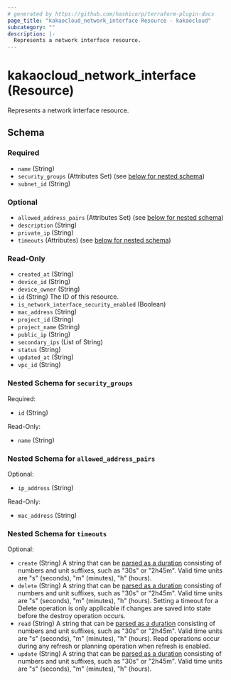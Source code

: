 ```yaml
---
# generated by https://github.com/hashicorp/terraform-plugin-docs
page_title: "kakaocloud_network_interface Resource - kakaocloud"
subcategory: ""
description: |-
  Represents a network interface resource.
---
```


# kakaocloud_network_interface (Resource)

Represents a network interface resource.



<!-- schema generated by tfplugindocs -->
## Schema

### Required

- `name` (String)
- `security_groups` (Attributes Set) (see [below for nested schema](#nestedatt--security_groups))
- `subnet_id` (String)

### Optional

- `allowed_address_pairs` (Attributes Set) (see [below for nested schema](#nestedatt--allowed_address_pairs))
- `description` (String)
- `private_ip` (String)
- `timeouts` (Attributes) (see [below for nested schema](#nestedatt--timeouts))

### Read-Only

- `created_at` (String)
- `device_id` (String)
- `device_owner` (String)
- `id` (String) The ID of this resource.
- `is_network_interface_security_enabled` (Boolean)
- `mac_address` (String)
- `project_id` (String)
- `project_name` (String)
- `public_ip` (String)
- `secondary_ips` (List of String)
- `status` (String)
- `updated_at` (String)
- `vpc_id` (String)

<a id="nestedatt--security_groups"></a>
### Nested Schema for `security_groups`

Required:

- `id` (String)

Read-Only:

- `name` (String)


<a id="nestedatt--allowed_address_pairs"></a>
### Nested Schema for `allowed_address_pairs`

Optional:

- `ip_address` (String)

Read-Only:

- `mac_address` (String)


<a id="nestedatt--timeouts"></a>
### Nested Schema for `timeouts`

Optional:

- `create` (String) A string that can be [parsed as a duration](https://pkg.go.dev/time#ParseDuration) consisting of numbers and unit suffixes, such as "30s" or "2h45m". Valid time units are "s" (seconds), "m" (minutes), "h" (hours).
- `delete` (String) A string that can be [parsed as a duration](https://pkg.go.dev/time#ParseDuration) consisting of numbers and unit suffixes, such as "30s" or "2h45m". Valid time units are "s" (seconds), "m" (minutes), "h" (hours). Setting a timeout for a Delete operation is only applicable if changes are saved into state before the destroy operation occurs.
- `read` (String) A string that can be [parsed as a duration](https://pkg.go.dev/time#ParseDuration) consisting of numbers and unit suffixes, such as "30s" or "2h45m". Valid time units are "s" (seconds), "m" (minutes), "h" (hours). Read operations occur during any refresh or planning operation when refresh is enabled.
- `update` (String) A string that can be [parsed as a duration](https://pkg.go.dev/time#ParseDuration) consisting of numbers and unit suffixes, such as "30s" or "2h45m". Valid time units are "s" (seconds), "m" (minutes), "h" (hours).
